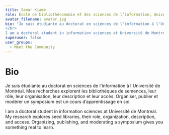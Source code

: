 ```yaml
---
title: Samar Kiamé
role: École de bibliothéconomie et des sciences de l’information, Université de Montréal
avatar_filename: avatar.jpg
bio: "Je suis étudiante au doctorat en sciences de l'information à l'Université de Montréal. Mes recherches explorent les bibliothèques de semences, leur rôle, leur organisation, leur description et leur accès. Organiser, publier et modérer un symposium est un cours d’apprentissage en soi.
</br>
I am a doctoral student in information sciences at Université de Montreal. My research explores seed libraries, their role, organization, description, and access. Organizing, publishing, and moderating a symposium gives you something real to learn."
superuser: false
user_groups:
  - Meet the Community
---
```


# Bio

Je suis étudiante au doctorat en sciences de l'information à l'Université de Montréal. Mes recherches explorent les bibliothèques de semences, leur rôle, leur organisation, leur description et leur accès. Organiser, publier et modérer un symposium est un cours d’apprentissage en soi.

I am a doctoral student in information sciences at Université de Montreal. My research explores seed libraries, their role, organization, description, and access. Organizing, publishing, and moderating a symposium gives you something real to learn.
